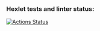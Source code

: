### Hexlet tests and linter status:
[![Actions Status](https://github.com/ar4-invest/layout-designer-project-56/workflows/hexlet-check/badge.svg)](https://github.com/ar4-invest/layout-designer-project-56/actions)